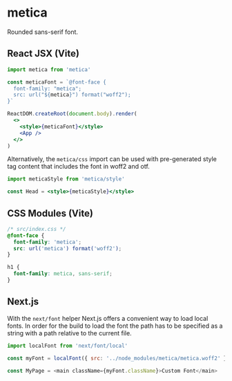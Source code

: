 # metica

Rounded sans-serif font.

## React JSX (Vite)

```jsx
import metica from 'metica'

const meticaFont = `@font-face {
  font-family: "metica";
  src: url("${metica}") format("woff2");
}`

ReactDOM.createRoot(document.body).render(
  <>
    <style>{meticaFont}</style>
    <App />
  </>
)
```

Alternatively, the `metica/css` import can be used with pre-generated style tag content that includes the font in woff2 and otf.

```jsx
import meticaStyle from 'metica/style'

const Head = <style>{meticaStyle}</style>
```

## CSS Modules (Vite)

```css
/* src/index.css */
@font-face {
  font-family: 'metica';
  src: url('metica') format('woff2');
}

h1 {
  font-family: metica, sans-serif;
}
```

## Next.js

With the `next/font` helper Next.js offers a convenient way to load local fonts. In order for the build to load the font the path has to be specified as a string with a path relative to the current file.

```js
import localFont from 'next/font/local'

const myFont = localFont({ src: '../node_modules/metica/metica.woff2' })

const MyPage = <main className={myFont.className}>Custom Font</main>
```
